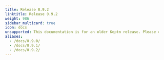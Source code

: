 ```yaml
---
title: Release 0.9.2
linktitle: Release 0.9.2
weight: 986
sidebar_multicard: true
icon: docs
unsupported: This documentation is for an older Keptn release. Please consider the newest one when working with the latest Keptn.
aliases:
  - /docs/0.9.0/
  - /docs/0.9.1/
  - /docs/0.9.2/
---
```

